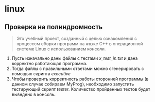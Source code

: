 # linux

Проверка на полиндромность
--------------------------
> Это учебный проект, созданный с целью ознакомления с процессом сборки
> программ на языке C++ в операционной системе Linux с использованием
> консоли.

1. Пусть изначально даны файлы с тестами *x_test_in.txt* и дана корректно работающая программа.
2. Тогда файлы с правильными ответами можно сгенерировать с помощью скрипта *executive*
3. Чтобы проверить корректность работы сторонней программы (в данном случае собираем MyProg), необходимо запустить тестирующий скрипт *tester*. Количество пройденных тестов будет выведено в консоль.

  

